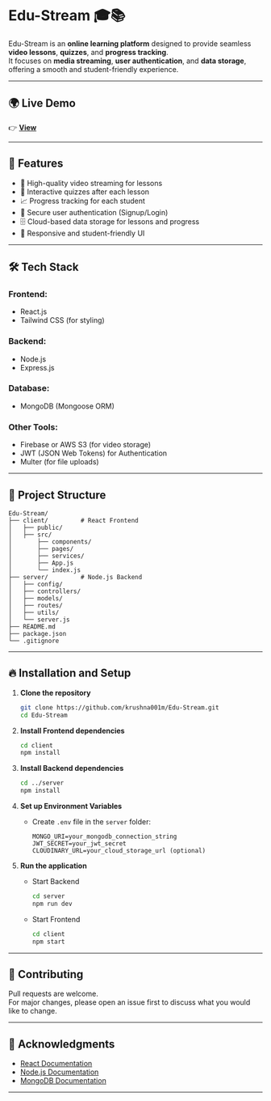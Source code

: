 
# Edu-Stream 🎓📚

Edu-Stream is an **online learning platform** designed to provide seamless **video lessons**, **quizzes**, and **progress tracking**.  
It focuses on **media streaming**, **user authentication**, and **data storage**, offering a smooth and student-friendly experience.

---
## 🌍 Live Demo
👉 [**View**](https://v0-complete-project-build.vercel.app/)  

---

## 🚀 Features
- 🎥 High-quality video streaming for lessons
- 📝 Interactive quizzes after each lesson
- 📈 Progress tracking for each student
- 🔐 Secure user authentication (Signup/Login)
- 🗄️ Cloud-based data storage for lessons and progress
- 📱 Responsive and student-friendly UI

---

## 🛠️ Tech Stack

### Frontend:
- React.js
- Tailwind CSS (for styling)

### Backend:
- Node.js
- Express.js

### Database:
- MongoDB (Mongoose ORM)

### Other Tools:
- Firebase or AWS S3 (for video storage)
- JWT (JSON Web Tokens) for Authentication
- Multer (for file uploads)

---

## 📂 Project Structure

```
Edu-Stream/
├── client/         # React Frontend
│   ├── public/
│   ├── src/
│       ├── components/
│       ├── pages/
│       ├── services/
│       ├── App.js
│       └── index.js
├── server/         # Node.js Backend
│   ├── config/
│   ├── controllers/
│   ├── models/
│   ├── routes/
│   ├── utils/
│   └── server.js
├── README.md
├── package.json
└── .gitignore
```

---

## 🔥 Installation and Setup

1. **Clone the repository**
   ```bash
   git clone https://github.com/krushna001m/Edu-Stream.git
   cd Edu-Stream
   ```

2. **Install Frontend dependencies**
   ```bash
   cd client
   npm install
   ```

3. **Install Backend dependencies**
   ```bash
   cd ../server
   npm install
   ```

4. **Set up Environment Variables**
   - Create `.env` file in the `server` folder:
     ```
     MONGO_URI=your_mongodb_connection_string
     JWT_SECRET=your_jwt_secret
     CLOUDINARY_URL=your_cloud_storage_url (optional)
     ```

5. **Run the application**
   - Start Backend
     ```bash
     cd server
     npm run dev
     ```
   - Start Frontend
     ```bash
     cd client
     npm start
     ```

---

## 📣 Contributing

Pull requests are welcome.  
For major changes, please open an issue first to discuss what you would like to change.

---

## 🙌 Acknowledgments

- [React Documentation](https://reactjs.org/)
- [Node.js Documentation](https://nodejs.org/en/)
- [MongoDB Documentation](https://www.mongodb.com/docs/)

---
